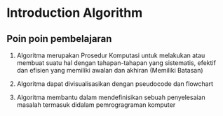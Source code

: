 # Introduction Algorithm

## Poin poin pembelajaran

1. Algoritma merupakan Prosedur Komputasi untuk melakukan atau membuat suatu hal dengan tahapan-tahapan yang sistematis, efektif dan efisien yang memiliki awalan dan akhiran (Memiliki Batasan)

2. Algoritma dapat divisualisasikan dengan pseudocode dan flowchart

3. Algoritma membantu dalam mendefinisikan sebuah penyelesaian masalah termasuk didalam pemrogragraman komputer
